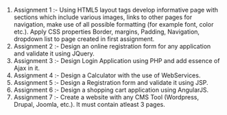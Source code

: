 1) Assignment 1 :- Using HTML5 layout tags develop informative page with sections which include various images, links to other pages for navigation, make use of all possible formatting (for example font, color etc.). Apply CSS properties Border, margins, Padding, Navigation, dropdown list to page created in first assignment.
2) Assignment 2 :- Design an online registration form for any application and validate it using JQuery.
3) Assignment 3 :- Design Login Application using PHP and add essence of Ajax in it.
4) Assignment 4 :- Design a Calculator with the use of WebServices.
5) Assignment 5 :- Design a Registration form and validate it using JSP.
6) Assignment 6 :- Design a shopping cart application using AngularJS.
7) Assignment 7 :- Create a website with any CMS Tool (Wordpress, Drupal, Joomla, etc.). It must contain atleast 3 pages.

